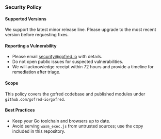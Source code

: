 ### Security Policy

#### Supported Versions
We support the latest minor release line. Please upgrade to the most recent version before requesting fixes.

#### Reporting a Vulnerability
- Please email security@gofred.io with details.
- Do not open public issues for suspected vulnerabilities.
- We will acknowledge receipt within 72 hours and provide a timeline for remediation after triage.

#### Scope
This policy covers the gofred codebase and published modules under `github.com/gofred-io/gofred`.

#### Best Practices
- Keep your Go toolchain and browsers up to date.
- Avoid serving `wasm_exec.js` from untrusted sources; use the copy included in this repository.


